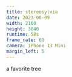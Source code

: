 ```yaml
---
title: stereosylvia
date: 2023-08-09
width: 2160
height: 3840
runtime: 58s
frame_rate: 60
camera: iPhone 13 Mini
margin_left: 5
---
```

a favorite tree
